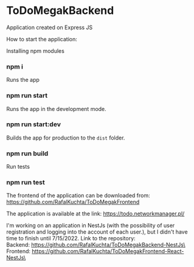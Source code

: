# ToDoMegakBackend
Application created on Express JS

How to start the application:

Installing npm modules

### npm i


Runs the app

### npm run start

    
Runs the app in the development mode.

### npm run start:dev


Builds the app for production to the `dist` folder.
### npm run build


Run tests
### npm run test


The frontend of the application can be downloaded from:
https://github.com/RafalKuchta/ToDoMegakFrontend


The application is available at the link:
https://todo.networkmanager.pl/

I'm working on an application in NestJs (with the possibility of user registration and logging into the account of each user.), but I didn't have time to finish until 7/15/2022. 
Link to the repository:\
Backend: https://github.com/RafalKuchta/ToDoMegakBackend-NestJs\
Frontend: https://github.com/RafalKuchta/ToDoMegakFrontend-React-NestJs\

